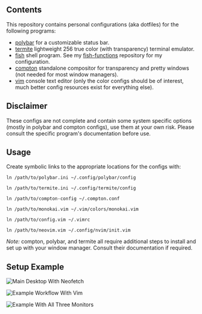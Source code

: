 ## Contents
This repository contains personal configurations (aka dotfiles) for the following programs:

- [polybar](https://github.com/jaagr/polybar) for a customizable status bar.
- [termite](https://wiki.archlinux.org/index.php/termite) lightweight 256 true color (with transparency) terminal emulator.
- [fish](http://fishshell.com/) shell program. See my [fish-functions](https://github.com/davepfeiffer/fish-functions) repository for my configuration.
- [compton](https://wiki.archlinux.org/index.php/Compton) standalone compositor for transparency and pretty windows (not needed for most window managers).
- [vim](http://www.vim.org/) console text editor (only the color configs should be of interest, much better config resources exist for everything else).

## Disclaimer
These configs are not complete and contain some system specific options (mostly in polybar and compton configs), use them at your own risk. Please consult the specific program's documentation before use.

## Usage
Create symbolic links to the appropriate locations for the configs with:

`ln /path/to/polybar.ini ~/.config/polybar/config`

`ln /path/to/termite.ini ~/.config/termite/config`

`ln /path/to/compton-config ~/.compton.conf`

`ln /path/to/monokai.vim ~/.vim/colors/monokai.vim`

`ln /path/to/config.vim ~/.vimrc`

`ln /path/to/neovim.vim ~/.config/nvim/init.vim`

_Note:_ compton, polybar, and termite all require additional steps to install and set up with your window manager. Consult their documentation if required.

## Setup Example

![Main Desktop With Neofetch](./neofetch-example.png)

![Example Workflow With Vim](./workflow-example.png)

![Example With All Three Monitors](./full-example.png)


